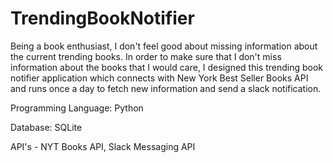 # TrendingBookNotifier

Being a book enthusiast, I don't feel good about missing information about the current trending books. In order to make sure that I don't miss information about the books that I would care, I designed this trending book notifier application which connects with New York Best Seller Books API and runs once a day to fetch new information and send a slack notification. 

Programming Language: Python

Database: SQLite

API's - NYT Books API, Slack Messaging API
